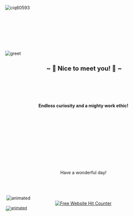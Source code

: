 
<p align="center">

![ciq60593](https://github.com/TankEngine-ish/TankEngine-ish/assets/131184681/0d012ea0-b2b6-44ff-b1be-2ec4d232394e)

</p>


<br />
<br />
<br />
<br />
<br />
<br />

<img align="center">

![greet](https://github.com/TankEngine-ish/TankEngine-ish/assets/131184681/41030361-5ccb-4c7f-b076-5280e7797da5)
</img>



<h2 align="center" style="font-size: 20px"> ~ 📇 Nice to meet you! 📇 ~</h2>
<br />
<br />

<br />
<br />

<p align="center">
<strong>Endless curiosity and a mighty work ethic!</strong>
</p>

<br />
<br />
<br />
<br />
<br />
<br />
<br />
<br />
<br />
<br />

<p align="center">
Have a wonderful day!
</p>

<br />
<br />
<br />

<img align="center">
  <img src="![dolphinsplay](https://github.com/TankEngine-ish/TankEngine-ish/assets/131184681/57adfa57-a95c-4d50-a772-437082d036e7)" alt="animated" />
</img>

<div align='center'><a href='https://www.free-website-hit-counter.com'><img src='https://www.free-website-hit-counter.com/c.php?d=9&id=157178&s=16' border='0' alt='Free Website Hit Counter'></a><br / ><small><a href='https://www.free-website-hit-counter.com'></div>



<img align="center">
  <img src="![safewave](https://github.com/TankEngine-ish/TankEngine-ish/assets/131184681/6ff06c56-98b1-4dc1-97a3-8519493fe626)" alt="animated" />
</img>
